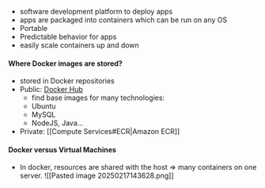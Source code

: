 - software development platform to deploy apps
- apps are packaged into containers which can be run on any OS
- Portable
- Predictable behavior for apps
- easily scale containers up and down

#### Where Docker images are stored?
- stored in Docker repositories
- Public: [Docker Hub](https://hub.docker.com) 
	- find base images for many technologies:
	- Ubuntu
	- MySQL
	- NodeJS, Java...
- Private: [[Compute Services#ECR|Amazon ECR]]

#### Docker versus Virtual Machines
- In docker, resources are shared with the host => many containers on one server.
![[Pasted image 20250217143628.png]] 
